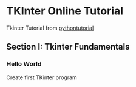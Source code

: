 # TKInter Online Tutorial
Tkinter Tutorial from [pythontutorial](https://pythontutorial.net/tkinter)

## Section I: Tkinter Fundamentals

### Hello World

Create first TKinter program
